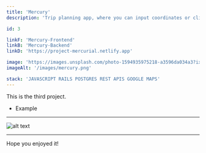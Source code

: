 ```yaml
---
title: 'Mercury'
description: 'Trip planning app, where you can input coordinates or click on the map to find the fastest route.'

id: 3

linkF: 'Mercury-Frontend'
linkB: 'Mercury-Backend'
linkD: 'https://project-mercurial.netlify.app'

image: 'https://images.unsplash.com/photo-1594935975218-a3596da034a3?ixid=MXwxMjA3fDB8MHxwaG90by1wYWdlfHx8fGVufDB8fHw%3D&ixlib=rb-1.2.1&auto=format&fit=crop&w=1950&q=80'
imageAlt: '/images/mercury.png'

stack: 'JAVASCRIPT RAILS POSTGRES REST APIS GOOGLE MAPS'
---
```


This is the third project.

- Example

---

![alt text](https://images.unsplash.com/photo-1522124624696-7ea32eb9592c?ixid=MXwxMjA3fDB8MHxwaG90by1wYWdlfHx8fGVufDB8fHw%3D&ixlib=rb-1.2.1&auto=format&fit)

---

Hope you enjoyed it!
